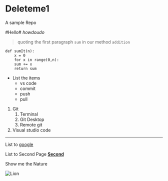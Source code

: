 # Deleteme1
A sample Repo


#Hello# *howdoudo*
> quoting the first paragraph
 `sum` in our method `addition`
 ```
 def sumIt(n):
     x = 0
     for x in range(0,n):
     sum += x
     return sum
 ```
 * List the items
    * vs code
    * commit
    * push
    * pull
1. Git
    1. Terminal
    2. Git Desktop
    3. Remote git
2. Visual studio code

------
List to [google](https://www.google.com/)
>
List to Second Page **[Second](Second.md)**
>
Show me the Nature
>
![Lion](C:\Users\s545509\Documents\GitHub\Deleteme1/lion-king-lion.gif)
